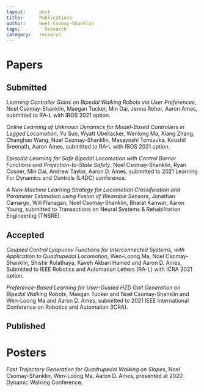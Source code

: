 ```yaml
---
layout:     post
title:      Publications
author:     Noel Csomay-Shanklin
tags: 		  Research
category:   research
---
```

# Papers 
## Submitted 
*Learning Controller Gains on Bipedal Walking Robots via User Preferences*, Noel Csomay-Shanklin, Maegan Tucker, Min Dai, Jenna Reher, Aaron Ames, submitted to RA-L with IROS 2021 option.

*Online Learning of Unknown Dynamics for Model-Based Controllers in Legged Locomotion*, Yu Sun, Wyatt Ubellacker, Wenlong Ma, Xiang Zhang, Changhao Wang, Noel Csomay-Shanklin, Masayoshi Tomizuka, Koushil Sreenath, Aaron Ames, submitted to RA-L with IROS 2021 option.

*Episodic Learning for Safe Bipedal Locomotion with Control Barrier Functions and Projection-to-State Safety*, Noel Csomay-Shanklin, Ryan Cosner, Min Dai, Andrew Taylor, Aaron D. Ames, submitted to 2021 Learning For Dynamics and Controls (L4DC) conference.

*A New Machine Learning Strategy for Locomotion Classification and Parameter Estimation using Fusion of Wearable Sensors*, Jonathan Camargo, Will Flanagan, Noel Csomay-Shanklin, Bharat Kanwar, Aaron Young, submitted to  Transactions on Neural Systems & Rehabilitation Engineering (TNSRE).

## Accepted

*Coupled Control Lyapunov Functions for Interconnected Systems, with Application to Quadrupedal Locomotion*, Wen-Loong Ma, Noel Csomay-Shanklin, Shishir Kolathaya, Kaveh Akbari Hamed and Aaron D. Ames, Submitted to IEEE Robotics and Automation Letters (RA-L) with ICRA 2021 option. 

*Preference-Based Learning for User-Guided HZD Gait Generation on Bipedal Walking Robots*, Maegan Tucker and Noel Csomay-Shanklin and Wen-Loong Ma and Aaron D. Ames, submitted to 2021 IEEE International Conference on Robotics and Automation (ICRA).

<!-- *Coupled Control Systems: Periodic Orbit Generation with Application to Quadrupedal Locomotion*, Wen-Loong Ma,  Noel Csomay-Shanklin and Aaron D. Ames, submitted to L-CSS with CDC 2020 Option. Available at: [arXiv: 2003.08507](https://arxiv.org/abs/2003.08507). -->

## Published
<script src="https://bibbase.org/show?bib=https%3A%2F%2Fapi.zotero.org%2Fusers%2F5612529%2Fcollections%2FDGS34TEY%2Fitems%3Fkey%3DaiprMlXOSKe71AbbxNPHHfe7%26format%3Dbibtex%26limit%3D100&jsonp=1"></script> 

# Posters
*Fast Trajectory Generation for Quadrupedal Walking on Slopes*, Noel Csomay-Shanklin, Wen-Loong Ma, Aaron D. Ames, presented at 2020 Dynamic Walking Conference.

